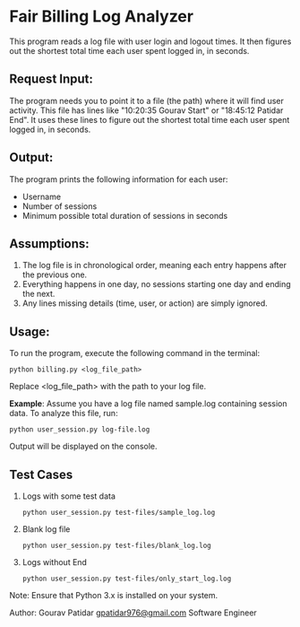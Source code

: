 # Fair Billing Log Analyzer

This program reads a log file with user login and logout times. It then figures out the shortest total time each user spent logged in, in seconds.

## Request Input:
The program needs you to point it to a file (the path) where it will find user activity. This file has lines like "10:20:35 Gourav Start" or "18:45:12 Patidar End". It uses these lines to figure out the shortest total time each user spent logged in, in seconds.


## Output:
The program prints the following information for each user:
- Username
- Number of sessions
- Minimum possible total duration of sessions in seconds

## Assumptions:
1. The log file is in chronological order, meaning each entry happens after the previous one.
2. Everything happens in one day, no sessions starting one day and ending the next.
3. Any lines missing details (time, user, or action) are simply ignored.

## Usage:
To run the program, execute the following command in the terminal:

    python billing.py <log_file_path>

Replace <log_file_path> with the path to your log file.

<b>Example</b>:
Assume you have a log file named sample.log containing session data. To analyze this file, run:

    python user_session.py log-file.log

Output will be displayed on the console.

## Test Cases

1. Logs with some test data

    `python user_session.py test-files/sample_log.log`

2. Blank log file

    `python user_session.py test-files/blank_log.log`

3. Logs without End

    `python user_session.py test-files/only_start_log.log`


Note:
Ensure that Python 3.x is installed on your system.

Author:
Gourav Patidar
gpatidar976@gmail.com
Software Engineer
